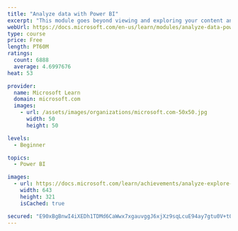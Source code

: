 ```yaml
---
title: "Analyze data with Power BI"
excerpt: "This module goes beyond viewing and exploring your content and explains how to interact with it by working with reports and dashboards to uncover and share new business insights."
webUrl: https://docs.microsoft.com/en-us/learn/modules/analyze-data-power-bi/
type: course
price: Free
length: PT60M
ratings:
  count: 6888
  average: 4.6997676
heat: 53

provider:
  name: Microsoft Learn
  domain: microsoft.com
  images:
    - url: /assets/images/organizations/microsoft.com-50x50.jpg
      width: 50
      height: 50

levels:
  - Beginner

topics:
  - Power BI

images:
  - url: https://docs.microsoft.com/learn/achievements/analyze-explore-data-power-bi-social.png
    width: 643
    height: 321
    isCached: true

secured: "E90xBgBnwI4iXEDh1TDMd6CaWwx7xgauvggJ6xjXz9sqLcuE94ay7gtu0V+tORKBv6H1dKFqB28pgdQGy59QyFUeqQEQ5/r6SHwstBl1+BqAE/PrDezGOKqswiHGZJmRmqZczKu1oTeQAsy4tEN1QD7Iicw15OXa2kaBBffIb2kSyQobnRJ88WGIWjc4Lh5HqjqMLxZqnQ0zQAIPBYFDWFYX8YG2ul111v7zpYX2rNBDfW1swg9RWRwGlRxdqWGHPXeEwHf6WH3/6DJfsBKWpEa8LZU140LAwfZtqsu1vaIjU+cvhpatRpfQ93NXuWVi0tu2KL61DRxbINYRRLENJt1tL99zeaKzGrotdwHJnB4H0zxqqkSVSe+9lKuWD8sOnza8vsgDXtmapo5FSXTV1soghwbsSxWfk16p2sKJTlE=;vGPZ8fFBf700JO+RUnsCCg=="
---
```



